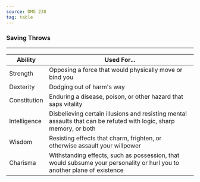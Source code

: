 ```yaml
---
source: DMG 238
tag: table
---
```


### Saving Throws
---
|Ability|Used For...|
|----|------------|
|Strength|Opposing a force that would physically move or bind you|
|Dexterity|Dodging out of harm's way|
|Constitution|Enduring a disease, poison, or other hazard that saps vitality|
|Intelligence|Disbelieving certain illusions and resisting mental assaults that can be refuted with logic, sharp memory, or both|
|Wisdom|Resisting effects that charm, frighten, or otherwise assault your willpower|
|Charisma|Withstanding effects, such as possession, that would subsume your personality or hurl you to another plane of existence|
